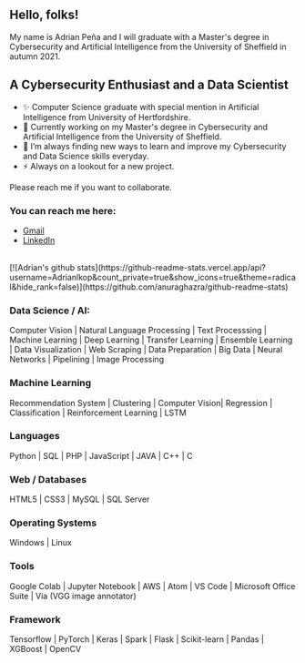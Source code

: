 ## Hello, folks!
My name is Adrian Peña and I will graduate with a Master's degree in Cybersecurity and Artificial Intelligence from the University of Sheffield in autumn 2021.

## A Cybersecurity Enthusiast and a Data Scientist

- ✨ Computer Science graduate with special mention in Artificial Intelligence from University of Hertfordshire.
- 🌱 Currently working on my Master's degree in Cybersecurity and Artificial Intelligence from the University of Sheffield.
- 👯 I’m always finding new ways to learn and improve my Cybersecurity and Data Science skills everyday.
- :zap: Always on a lookout for a new project.

Please reach me if you want to collaborate.

### You can reach me here:

- [Gmail](mailto:apenah05@gmail.com)
- [LinkedIn](https://www.linkedin.com/in/adrian-pe%C3%B1a-hern%C3%A1ndez-0001391a2/)

<br />
[![Adrian's github stats](https://github-readme-stats.vercel.app/api?username=Adrianlkop&count_private=true&show_icons=true&theme=radical&hide_rank=false)](https://github.com/anuraghazra/github-readme-stats)

### Data Science / AI:

Computer Vision | Natural Language Processing | Text Processsing | Machine Learning | Deep Learning | Transfer Learning | Ensemble Learning | Data Visualization |
Web Scraping | Data Preparation | Big Data | Neural Networks | Pipelining | Image Processing

### Machine Learning
Recommendation System | Clustering | Computer Vision| Regression | Classification | Reinforcement Learning | LSTM

### Languages
Python | SQL | PHP | JavaScript | JAVA | C++ | C

### Web / Databases
HTML5 | CSS3 | MySQL | SQL Server

### Operating Systems
Windows | Linux

### Tools
Google Colab | Jupyter Notebook | AWS | Atom | VS Code | Microsoft Office Suite | Via (VGG image annotator)

### Framework
 Tensorflow | PyTorch | Keras | Spark | Flask | Scikit-learn | Pandas | XGBoost | OpenCV

</details> 

  

